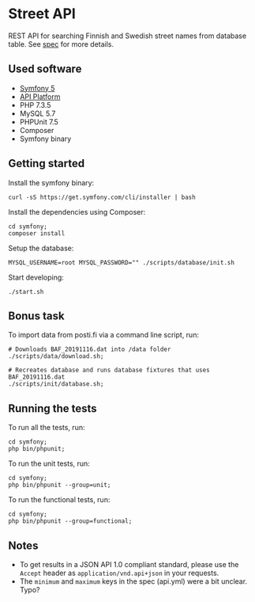 # Street API

REST API for searching Finnish and Swedish street names from database table. See [spec](README-en.md) for more details.

## Used software

* [Symfony 5](https://symfony.com/)
* [API Platform](https://api-platform.com/)
* PHP 7.3.5
* MySQL 5.7
* PHPUnit 7.5
* Composer
* Symfony binary

## Getting started

Install the symfony binary:
```
curl -sS https://get.symfony.com/cli/installer | bash
```

Install the dependencies using Composer:
```
cd symfony;
composer install
```

Setup the database:
```
MYSQL_USERNAME=root MYSQL_PASSWORD="" ./scripts/database/init.sh
```

Start developing:
```
./start.sh
```

## Bonus task

To import data from posti.fi via a command line script, run:
```
# Downloads BAF_20191116.dat into /data folder
./scripts/data/download.sh;

# Recreates database and runs database fixtures that uses BAF_20191116.dat
./scripts/init/database.sh;
```

## Running the tests

To run all the tests, run:
```
cd symfony;
php bin/phpunit;
```

To run the unit tests, run:
```
cd symfony;
php bin/phpunit --group=unit;
```

To run the functional tests, run:
```
cd symfony;
php bin/phpunit --group=functional;
```

## Notes

* To get results in a JSON API 1.0 compliant standard, please use the `Accept` header as `application/vnd.api+json` in your requests.
* The `minimum` and `maximum` keys in the spec (api.yml) were a bit unclear. Typo?